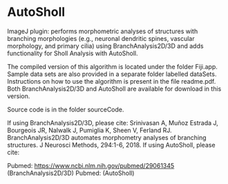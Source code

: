 # AutoSholl
ImageJ plugin: performs morphometric analyses of structures with branching morphologies (e.g., neuronal dendritic spines, vascular morphology, and primary cilia) using BranchAnalysis2D/3D and adds functionality for Sholl Analysis with AutoSholl.

The compiled version of this algorithm is located under the folder Fiji.app. Sample data sets are also provided in a separate folder labelled dataSets. Instructions on how to use the algorithm is present in the file readme.pdf. Both BranchAnalysis2D/3D and AutoSholl are available for download in this version.

Source code is in the folder sourceCode.

If using BranchAnalysis2D/3D, please cite: Srinivasan A, Muñoz Estrada J, Bourgeois JR, Nalwalk J, Pumiglia K, Sheen V, Ferland RJ. BranchAnalysis2D/3D automates morphometry analyses of branching structures. J Neurosci Methods, 294:1-6, 2018.
If using AutoSholl, please cite: 

Pubmed: https://www.ncbi.nlm.nih.gov/pubmed/29061345 (BranchAnalysis2D/3D)
Pubmed: (AutoSholl)
